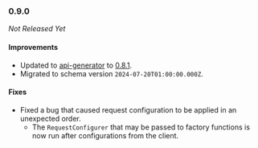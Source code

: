 ### 0.9.0

_Not Released Yet_

#### Improvements

- Updated to [api-generator](https://github.com/GW2ToolBelt/api-generator) to [0.8.1](https://github.com/GW2ToolBelt/api-generator/releases/tag/v0.8.1).
- Migrated to schema version `2024-07-20T01:00:00.000Z`.

#### Fixes

- Fixed a bug that caused request configuration to be applied in an unexpected
  order.
  - The `RequestConfigurer` that may be passed to factory functions is now run
    after configurations from the client.
